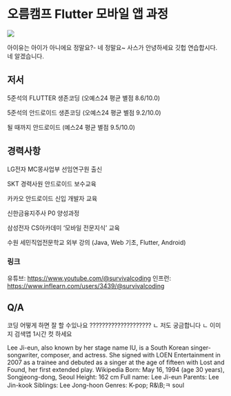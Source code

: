 # 오름캠프 Flutter 모바일 앱 과정

<img src="https://static.aiffel.io/assets/flutter/ohjoonseok-v2.png">

아이유는 아이가 아니에요 정말요?- 네 정말요~ 사스가 
안녕하세요
깃헙 연습합시다.
네 알겠습니다.

## 저서
5준석의 FLUTTER 생존코딩 (오예스24 평균 별점 8.6/10.0)

5준석의 안드로이드 생존코딩 (오예스24 평균 별점 9.2/10.0)

될 때까지 안드로이드 (예스24 평균 별점 9.5/10.0)

## 경력사항
LG전자 MC몽사업부 선임연구원 출신

SKT 경력사원 안드로이드 보수교육

카카오 안드로이드 신입 개발자 교육

신한금융지주사 P0  양성과정

삼성전자 CS아카데미 ‘모바일 전문지식’ 교육

수원 세민직업전문학교 외부 강의 (Java, Web 기초, Flutter, Android)

### 링크
유튜브: https://www.youtube.com/@survivalcoding
인프런: https://www.inflearn.com/users/3439/@survivalcoding

## Q/A
코딩 어떻게 하면 잘 할 수있나요 ????????????????????
ㄴ 저도 궁금합니다
ㄴ 이미지 검색앱 1시간 컷 하세요

<English>
Lee Ji-eun, also known by her stage name IU, is a South Korean singer-songwriter, composer, and actress. She signed with LOEN Entertainment in 2007 as a trainee and debuted as a singer at the age of fifteen with Lost and Found, her first extended play. Wikipedia
Born: May 16, 1994 (age 30 years), Songjeong-dong, Seoul
Height: 162 cm
Full name: Lee Ji-eun
Parents: Lee Jin-kook
Siblings: Lee Jong-hoon
Genres: K-pop; R&\B;ㅋ soul
</English>
